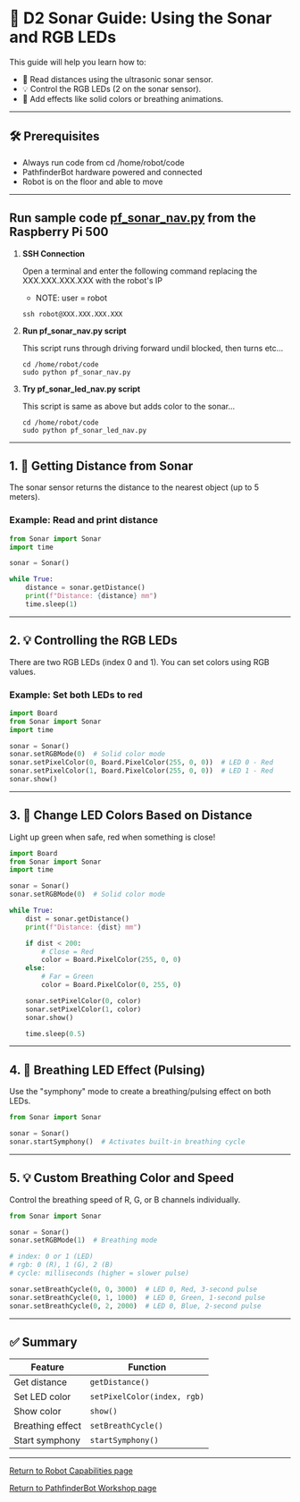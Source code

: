 
# 🧭 D2 Sonar Guide: Using the Sonar and RGB LEDs

This guide will help you learn how to:
- 📏 Read distances using the ultrasonic sonar sensor.
- 💡 Control the RGB LEDs (2 on the sonar sensor).
- 🎨 Add effects like solid colors or breathing animations.

---

## 🛠️ Prerequisites

- Always run code from cd /home/robot/code
- PathfinderBot hardware powered and connected
- Robot is on the floor and able to move

---
## Run sample code [pf_sonar_nav.py](/code/pf_sonar_nav.py) from the Raspberry Pi 500

1. **SSH Connection**

    Open a terminal and enter the following command replacing the XXX.XXX.XXX.XXX with the robot's IP
    - NOTE: user = robot
    ~~~
    ssh robot@XXX.XXX.XXX.XXX
    ~~~

1. **Run pf_sonar_nav.py script**
  
   This script runs through driving forward undil blocked, then turns etc...
   ~~~
   cd /home/robot/code
   sudo python pf_sonar_nav.py
   ~~~


1. **Try pf_sonar_led_nav.py script**
  
   This script is same as above but adds color to the sonar...
   ~~~
   cd /home/robot/code
   sudo python pf_sonar_led_nav.py
   ~~~
---


## 1. 📏 Getting Distance from Sonar

The sonar sensor returns the distance to the nearest object (up to 5 meters).

### Example: Read and print distance

```python
from Sonar import Sonar
import time

sonar = Sonar()

while True:
    distance = sonar.getDistance()
    print(f"Distance: {distance} mm")
    time.sleep(1)
```

---

## 2. 💡 Controlling the RGB LEDs

There are two RGB LEDs (index 0 and 1). You can set colors using RGB values.

### Example: Set both LEDs to red

```python
import Board
from Sonar import Sonar
import time

sonar = Sonar()
sonar.setRGBMode(0)  # Solid color mode
sonar.setPixelColor(0, Board.PixelColor(255, 0, 0))  # LED 0 - Red
sonar.setPixelColor(1, Board.PixelColor(255, 0, 0))  # LED 1 - Red
sonar.show()
```

---

## 3. 🎨 Change LED Colors Based on Distance

Light up green when safe, red when something is close!

```python
import Board
from Sonar import Sonar
import time

sonar = Sonar()
sonar.setRGBMode(0)  # Solid color mode

while True:
    dist = sonar.getDistance()
    print(f"Distance: {dist} mm")

    if dist < 200:
        # Close = Red
        color = Board.PixelColor(255, 0, 0)
    else:
        # Far = Green
        color = Board.PixelColor(0, 255, 0)

    sonar.setPixelColor(0, color)
    sonar.setPixelColor(1, color)
    sonar.show()

    time.sleep(0.5)
```

---

## 4. 🌈 Breathing LED Effect (Pulsing)

Use the "symphony" mode to create a breathing/pulsing effect on both LEDs.

```python
from Sonar import Sonar

sonar = Sonar()
sonar.startSymphony()  # Activates built-in breathing cycle
```

---

## 5. 💡 Custom Breathing Color and Speed

Control the breathing speed of R, G, or B channels individually.

```python
from Sonar import Sonar

sonar = Sonar()
sonar.setRGBMode(1)  # Breathing mode

# index: 0 or 1 (LED)
# rgb: 0 (R), 1 (G), 2 (B)
# cycle: milliseconds (higher = slower pulse)

sonar.setBreathCycle(0, 0, 3000)  # LED 0, Red, 3-second pulse
sonar.setBreathCycle(0, 1, 1000)  # LED 0, Green, 1-second pulse
sonar.setBreathCycle(0, 2, 2000)  # LED 0, Blue, 2-second pulse
```

---

## ✅ Summary

| Feature                | Function                      |
|------------------------|-------------------------------|
| Get distance           | `getDistance()`               |
| Set LED color          | `setPixelColor(index, rgb)`   |
| Show color             | `show()`                      |
| Breathing effect       | `setBreathCycle()`            |
| Start symphony         | `startSymphony()`             |


---
[Return to Robot Capabilities page](README.md)

[Return to PathfinderBot Workshop page](/README.md)


